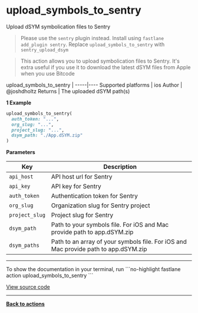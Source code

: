 # upload_symbols_to_sentry


Upload dSYM symbolication files to Sentry

> Please use the `sentry` plugin instead.
Install using `fastlane add_plugin sentry`.
Replace `upload_symbols_to_sentry` with `sentry_upload_dsym`


> This action allows you to upload symbolication files to Sentry. It's extra useful if you use it to download the latest dSYM files from Apple when you use Bitcode


upload_symbols_to_sentry |
-----|----
Supported platforms | ios
Author | @joshdholtz
Returns | The uploaded dSYM path(s)



**1 Example**

```ruby
upload_symbols_to_sentry(
  auth_token: "...",
  org_slug: "...",
  project_slug: "...",
  dsym_path: "./App.dSYM.zip"
)
```





**Parameters**

Key | Description
----|------------
  `api_host` | API host url for Sentry
  `api_key` | API key for Sentry
  `auth_token` | Authentication token for Sentry
  `org_slug` | Organization slug for Sentry project
  `project_slug` | Project slug for Sentry
  `dsym_path` | Path to your symbols file. For iOS and Mac provide path to app.dSYM.zip
  `dsym_paths` | Path to an array of your symbols file. For iOS and Mac provide path to app.dSYM.zip




<hr />
To show the documentation in your terminal, run
```no-highlight
fastlane action upload_symbols_to_sentry
```

<a href="https://github.com/fastlane/fastlane/blob/master/fastlane/lib/fastlane/actions/upload_symbols_to_sentry.rb" target="_blank">View source code</a>

<hr />

<a href="/actions"><b>Back to actions</b></a>
